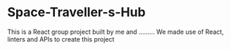 # Space-Traveller-s-Hub
This is a React group project built by me and ......... We made use of React, linters and APIs to create this project
